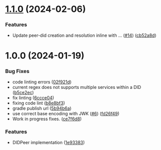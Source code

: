 # [1.1.0](https://github.com/input-output-hk/atala-prism-didcomm-kmm/compare/v1.0.0...v1.1.0) (2024-02-06)


### Features

* Update peer-did creation and resolution inline with … ([#14](https://github.com/input-output-hk/atala-prism-didcomm-kmm/issues/14)) ([cb52a8d](https://github.com/input-output-hk/atala-prism-didcomm-kmm/commit/cb52a8d75420f6a62315357e2a26b3b6d86d92a1))

# 1.0.0 (2024-01-19)


### Bug Fixes

* code linting errors ([02f921d](https://github.com/input-output-hk/atala-prism-didcomm-kmm/commit/02f921d667f394d1361e6f18b3b783319603dbfd))
* current regex does not supports multiple services within a DID ([b5ce2ec](https://github.com/input-output-hk/atala-prism-didcomm-kmm/commit/b5ce2ec53ea24104ef5002c4dab9e4c622de3ca7))
* fix linting ([6ccce04](https://github.com/input-output-hk/atala-prism-didcomm-kmm/commit/6ccce0494a82d1111b1bbd6c12376d8ea7ff13b8))
* fixing code lint ([b8e8bf3](https://github.com/input-output-hk/atala-prism-didcomm-kmm/commit/b8e8bf330e4a2ae7eed8612899221525424b67f1))
* gradle publish url ([5b94b6a](https://github.com/input-output-hk/atala-prism-didcomm-kmm/commit/5b94b6a512aa920278e71d46d25f8efcef6599b0))
* use correct base encoding with JWK ([#6](https://github.com/input-output-hk/atala-prism-didcomm-kmm/issues/6)) ([fd26f49](https://github.com/input-output-hk/atala-prism-didcomm-kmm/commit/fd26f49d5346c410329138318bb60b30073b227f))
* Work in progress fixes. ([ce7f6d8](https://github.com/input-output-hk/atala-prism-didcomm-kmm/commit/ce7f6d840ee6165ea2bb67aaf1d2e652907578d0))


### Features

* DIDPeer implementation ([1e93383](https://github.com/input-output-hk/atala-prism-didcomm-kmm/commit/1e93383b48d4b381c94ed26a76d74a752723646e))
